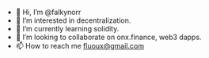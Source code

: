 - 👋 Hi, I’m @falkynorr
- 👀 I’m interested in decentralization.
- 🌱 I’m currently learning solidity.
- 💞️ I’m looking to collaborate on onx.finance, web3 dapps. 
- 📫 How to reach me fluoux@gmail.com

<!---
falkynorr/falkynorr is a ✨ special ✨ repository because its `README.md` (this file) appears on your GitHub profile.
You can click the Preview link to take a look at your changes.
--->
